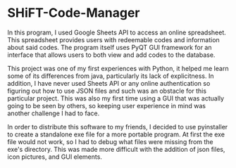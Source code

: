 # SHiFT-Code-Manager
In this program, I used Google Sheets API to access an online spreadsheet. This spreadsheet provides users with redeemable codes and information about said codes. The program itself uses PyQT GUI framework for an interface that allows users to both view and add codes to the database.

This project was one of my first experiences with Python, it helped me learn some of its differences from java, particularly its lack of explicitness.  In addition, I have never used Sheets API or any online authentication so figuring out how to use JSON files and such was an obstacle for this particular project.  This was also my first time using a GUI that was actually going to be seen by others, so keeping user experience in mind was another challenge I had to face.  

In order to distribute this software to my friends, I decided to use pyinstaller to create a standalone exe file for a more portable program. At first the exe file would not work, so I had to debug what files were missing from the exe's directory. This was made more difficult with the addition of json files, icon pictures, and GUI elements.

